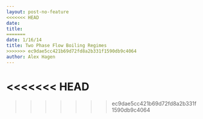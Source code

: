 ```yaml
---
layout: post-no-feature
<<<<<<< HEAD
date: 
title: 
=======
date: 1/16/14
title: Two Phase Flow Boiling Regimes
>>>>>>> ec9dae5cc421b69d72fd8a2b331f1590db9c4064
author: Alex Hagen
---
```



<<<<<<< HEAD
=======

>>>>>>> ec9dae5cc421b69d72fd8a2b331f1590db9c4064
